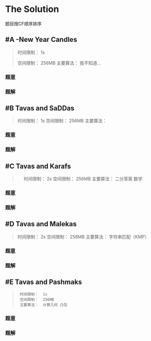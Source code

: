# The Solution

题目按CF顺序排序


## #A -New Year Candles

> 时间限制：  1s
>
> 空间限制：  256MB
> 主要算法：  我不知道…

### 题意
### 题解


## #B Tavas and SaDDas

>时间限制：  1s
>空间限制：  256MB
>主要算法：  

### 题意
### 题解


## #C Tavas and Karafs

>      时间限制：  2s
>      空间限制：  256MB
>      主要算法：  二分答案 数学

### 题意
### 题解


## #D Tavas and Malekas

>时间限制：  2s
>空间限制：  256MB
>主要算法：  字符串匹配（KMP）

### 题意
### 题解


## #E Tavas and Pashmaks

>      时间限制：  1s
>      空间限制：  256MB
>      主要算法：  计算几何 凸包

### 题意
### 题解
